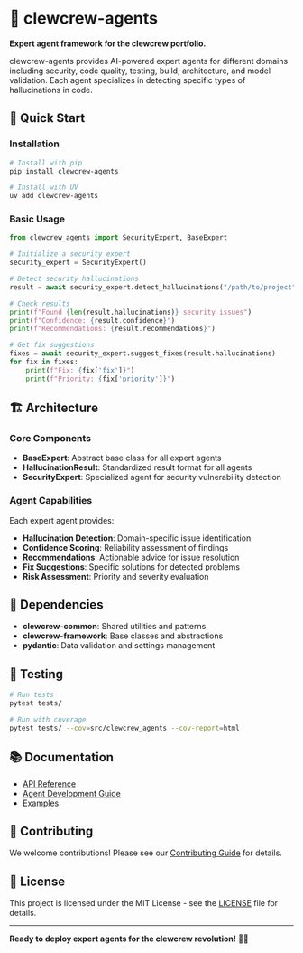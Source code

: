 # 🤖 clewcrew-agents

**Expert agent framework for the clewcrew portfolio.**

clewcrew-agents provides AI-powered expert agents for different domains including security, code quality, testing, build, architecture, and model validation. Each agent specializes in detecting specific types of hallucinations in code.

## 🚀 Quick Start

### Installation

```bash
# Install with pip
pip install clewcrew-agents

# Install with UV
uv add clewcrew-agents
```

### Basic Usage

```python
from clewcrew_agents import SecurityExpert, BaseExpert

# Initialize a security expert
security_expert = SecurityExpert()

# Detect security hallucinations
result = await security_expert.detect_hallucinations("/path/to/project")

# Check results
print(f"Found {len(result.hallucinations)} security issues")
print(f"Confidence: {result.confidence}")
print(f"Recommendations: {result.recommendations}")

# Get fix suggestions
fixes = await security_expert.suggest_fixes(result.hallucinations)
for fix in fixes:
    print(f"Fix: {fix['fix']}")
    print(f"Priority: {fix['priority']}")
```

## 🏗️ Architecture

### Core Components

- **BaseExpert**: Abstract base class for all expert agents
- **HallucinationResult**: Standardized result format for all agents
- **SecurityExpert**: Specialized agent for security vulnerability detection

### Agent Capabilities

Each expert agent provides:

- **Hallucination Detection**: Domain-specific issue identification
- **Confidence Scoring**: Reliability assessment of findings
- **Recommendations**: Actionable advice for issue resolution
- **Fix Suggestions**: Specific solutions for detected problems
- **Risk Assessment**: Priority and severity evaluation

## 🔧 Dependencies

- **clewcrew-common**: Shared utilities and patterns
- **clewcrew-framework**: Base classes and abstractions
- **pydantic**: Data validation and settings management

## 🧪 Testing

```bash
# Run tests
pytest tests/

# Run with coverage
pytest tests/ --cov=src/clewcrew_agents --cov-report=html
```

## 📚 Documentation

- [API Reference](https://github.com/louspringer/clewcrew-agents#readme)
- [Agent Development Guide](https://github.com/louspringer/clewcrew-agents#agent-development)
- [Examples](https://github.com/louspringer/clewcrew-agents#examples)

## 🤝 Contributing

We welcome contributions! Please see our [Contributing Guide](https://github.com/louspringer/clewcrew-agents/blob/main/CONTRIBUTING.md) for details.

## 📄 License

This project is licensed under the MIT License - see the [LICENSE](LICENSE) file for details.

---

**Ready to deploy expert agents for the clewcrew revolution!** 🤖✨
